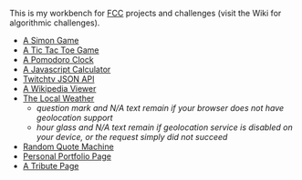 This is my workbench for [FCC](https://www.freecodecamp.org/) projects and challenges (visit the Wiki for algorithmic challenges).
- [A Simon Game](https://alper4.github.io/fcc/simon/)
- [A Tic Tac Toe Game](https://alper4.github.io/fcc/tictactoe/)
- [A Pomodoro Clock](https://alper4.github.io/fcc/pomodoro/)
- [A Javascript Calculator](https://alper4.github.io/fcc/calculator/)
- [Twitchtv JSON API](https://alper4.github.io/fcc/twitchtv/)
- [A Wikipedia Viewer](https://alper4.github.io/fcc/wikiviewer/)
- [The Local Weather](https://alper4.github.io/fcc/weather/)
  - _question mark and N/A text remain if your browser does not have geolocation support_
  - _hour glass and N/A text remain if geolocation service is disabled on your device, or the request simply did not succeed_
- [Random Quote Machine](https://alper4.github.io/fcc/quotes/)
- [Personal Portfolio Page](https://alper4.github.io/fcc/portfolio/)
- [A Tribute Page](https://alper4.github.io/fcc/tribute/)
